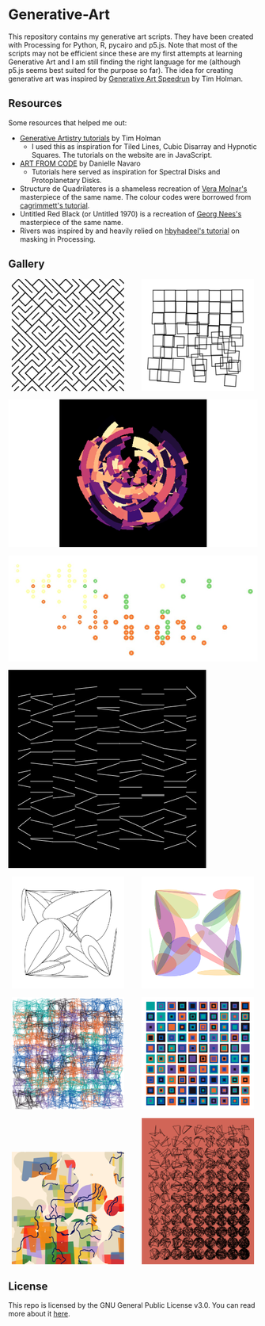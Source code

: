 # Generative-Art

This repository contains my generative art scripts. They have been created with Processing for Python, R, pycairo and p5.js. Note that most of the scripts may not be efficient since these are my first attempts at learning Generative Art and I am still finding the right language for me (although p5.js seems best suited for the purpose so far). The idea for creating generative art was inspired by [Generative Art Speedrun](https://www.youtube.com/watch?v=4Se0_w0ISYk&t=1137s) by Tim Holman. 

## Resources

Some resources that helped me out:

* [Generative Artistry tutorials](https://generativeartistry.com/tutorials/) by Tim Holman 
  * I used this as inspiration for Tiled Lines, Cubic Disarray and Hypnotic Squares. The tutorials on the website are in JavaScript.
* [ART FROM CODE](https://art-from-code.netlify.app/) by Danielle Navaro
  * Tutorials here served as inspiration for Spectral Disks and Protoplanetary Disks.
* Structure de Quadrilateres is a shameless recreation of [Vera Molnar's](https://en.wikipedia.org/wiki/Vera_Moln%C3%A1r) masterpiece of the same name. The colour codes were borrowed from [cagrimmett's tutorial](https://cagrimmett.com/tutorial/2022/03/08/how-to-create-vera-molnars-structure-de-quadrilateres-in-p5-js/).
* Untitled Red Black (or Untitled 1970) is a recreation of [Georg Nees's](https://en.wikipedia.org/wiki/Georg_Nees) masterpiece of the same name. 
* Rivers was inspired by and heavily relied on [hbyhadeel's tutorial](https://www.youtube.com/watch?v=6btSLYnf30M&list=LL&index=1) on masking in Processing.

## Gallery

<p align="center">
  <img alt="Tiled Lines with ProcessingPy" src="/TiledLines/TiledLines.png" width="45%">
&nbsp; &nbsp; &nbsp; &nbsp;
  <img alt="Cubic Disarray with pycairo" src="/CubicDisarray/cubic_disarray.png" width="45%">
</p>

![Protoplanetary Disk](/ProtoplanetaryDisks/protodisks_readme.png "Protoplanetary Disk with R")

![Spectral Disks](/SpectralDisks/spectral_disks.jpg "Spectral Disks with R")

![Diverge;Converge](Diverge;Converge/Diverge;Converge1.png "Diverge;Converge with p5.js")

<p align="center">
  <img alt="Black and white wings with p5.js" src="Wings/Wings2.png" width="45%">
&nbsp; &nbsp; &nbsp; &nbsp;
  <img alt="Coloured wings with p5.js" src="Wings/Wings_colour2.png" width="45%">
</p>

<p align="center">
  <img alt="Structure de Quadrilateres with p5.js" src="Structure_de_Quadrilateres/Structure_de_Quadrilateres.png" width="45%">
&nbsp; &nbsp; &nbsp; &nbsp;
  <img alt="Hypnotic Squares with p5.js" src="/HypnoticSquares/HypnoticSquares.png" width="45%">
</p>

<p align="center">
  <img alt="Rivers with Processing" src="/Rivers/Rivers.png" width="45%">
&nbsp; &nbsp; &nbsp; &nbsp;
  <img alt="Untitled Red Black with Processing" src="/Untitled_RedBlack/Untitled_RedBlack.png" width="45%">
</p>

## License

This repo is licensed by the GNU General Public License v3.0. You can read more about it [here](https://github.com/drkndl/Generative-Art/blob/main/LICENSE).

